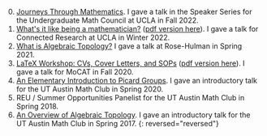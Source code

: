 0. [Journeys Through Mathematics](https://docs.google.com/presentation/d/e/2PACX-1vR_QD9ibmNaOE6qJkCviNMhybobr0qrlKLswVMw2KjcCLNExT9rFLErH8dJvUPkuG57B-_eI_Kdf1dw/pub?start=false&loop=false&delayms=60000).  I gave a talk in the Speaker Series for the Undergraduate Math Council at UCLA in Fall 2022.
0. [What's it like being a mathematician?](https://docs.google.com/presentation/d/e/2PACX-1vTTbViNTUV0VfEICYr4IYXmzuXvX77yVS_EqGt6MA0ovSg7RJvrdI-P6LvEsm_G8TSnyGT3C9wFq8wU/pub?start=false&loop=false&delayms=60000) ([pdf version here](/assets/slides/Whats_it_like_being_a_mathematician_.pdf)). I gave a talk for Connected Research at UCLA in Winter 2022.
0. [What is Algebraic Topology?](/assets/slides/What_is_Algebraic_Topology_Rose_Hulman.pdf) I gave a talk at Rose-Hulman in Spring 2021.
0. [LaTeX Workshop: CVs, Cover Letters, and SOPs](https://docs.google.com/presentation/d/e/2PACX-1vSuLS80J7JhtZR7dWcBajMsTCXla0otfIo09SR7epEWisQ1LWV9Je-ZCXbf2OE1NnmigqZYc73ywvAL/pub?start=false&loop=false&delayms=60000) ([pdf version here](/assets/slides/LaTeX_Workshop_CVs.pdf)). I gave a talk for MoCAT in Fall 2020.
0. [An Elementary Introduction to Picard Groups](/assets/slides/Invertible_Objects__An_Elementary_Introduction_to_Picard_Groups.pdf). I gave an introductory talk for the UT Austin Math Club in Spring 2020.
0. REU / Summer Opportunities Panelist for the UT Austin Math Club in Spring 2018. 
0. [An Overview of Algebraic Topology](/assets/slides/IntroAlgebraicTopologyMathClub.pdf). I gave an introductory talk for the UT Austin Math Club in Spring 2017.
{: reversed="reversed"}